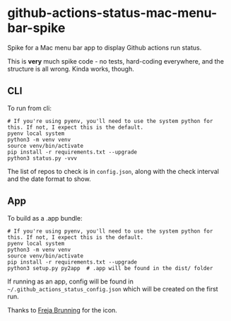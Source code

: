 # github-actions-status-mac-menu-bar-spike

Spike for a Mac menu bar app to display Github actions run status.

This is **very** much spike code - no tests, hard-coding everywhere, and the structure is all wrong. Kinda works, though.

## CLI

To run from cli:

```shell
# If you're using pyenv, you'll need to use the system python for this. If not, I expect this is the default.
pyenv local system  
python3 -m venv venv
source venv/bin/activate
pip install -r requirements.txt --upgrade
python3 status.py -vvv
```

The list of repos to check is in `config.json`, along with the check interval and the date format to show.

## App

To build as a .app bundle:

```shell
# If you're using pyenv, you'll need to use the system python for this. If not, I expect this is the default.
pyenv local system  
python3 -m venv venv
source venv/bin/activate
pip install -r requirements.txt --upgrade
python3 setup.py py2app  # .app will be found in the dist/ folder
```

If running as an app, config will be found in `~/.github_actions_status_config.json` which will be created on the first run.

Thanks to [Freja Brunning](https://twitter.com/freja_brunning) for the icon.
